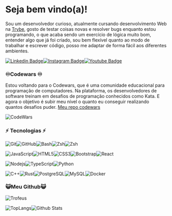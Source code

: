 # Seja bem vindo(a)!

Sou um desenvolvedor curioso, atualmente cursando desenvolvimento Web na [Trybe](https://www.betrybe.com/), gosto de testar coisas novas e resolver bugs enquanto estou programando, o que acaba sendo um exercício de lógica muito bom, entender algo que já foi criado, sou bem flexível quanto ao modo de trabalhar e escrever código, posso me adaptar de forma fácil aos diferentes ambientes.

[![Linkedin Badge](https://img.shields.io/badge/-algoritmocpp-blue?style=flat-square&logo=Linkedin&logoColor=white&link=https://www.linkedin.com/in/algoritmocpp/)](https://www.linkedin.com/in/algoritmocpp/)[![Instagram Badge](https://img.shields.io/badge/-algoritmocpp-purple?style=flat-square&logo=instagram&logoColor=white&link=https://instagram.com/algoritmocpp/)](https://instagram.com/algoritmocpp)[![Youtube Badge](https://img.shields.io/badge/-algoritmocpp-darkred?style=flat-square&logo=youtube&logoColor=white&link=https://www.youtube.com/@algoritmocpp)](https://www.youtube.com/@algoritmocpp)

### ♾️Codewars ♾️

Estou voltando para o Codewars, que é uma comunidade educacional para programação de computadores. Na plataforma, os desenvolvedores de software treinam em desafios de programação conhecidos como Kata. E agora o objetivo é subir meu nível o quanto eu conseguir realizando quantos desafios puder. [Meu repo codewars](https://github.com/algoritmocpp/codewars)

![CodeWars](https://www.codewars.com/users/algoritmocpp/badges/large)

### ⚡ Tecnologias ⚡

![Git](https://img.shields.io/badge/-Git-black?style=flat-square&logo=git)![GitHub](https://img.shields.io/badge/-GitHub-181717?style=flat-square&logo=github)![Bash](https://img.shields.io/badge/-$___Bash-181717?style=flat-square)![Zsh](https://img.shields.io/badge/->___Zsh-222222?style=flat-square&logo=)![Zsh](https://img.shields.io/badge/-Linux-222222?style=flat-square&logo=archlinux)

![JavaScript](https://img.shields.io/badge/-JavaScript-black?style=flat-square&logo=javascript)![HTML5](https://img.shields.io/badge/-HTML5-E34F26?style=flat-square&logo=html5&logoColor=white)![CSS3](https://img.shields.io/badge/-CSS3-1572B6?style=flat-square&logo=css3)![Bootstrap](https://img.shields.io/badge/-Bootstrap-563D7C?style=flat-square&logo=bootstrap)![React](https://img.shields.io/badge/-React-black?style=flat-square&logo=react)

![Nodejs](https://img.shields.io/badge/-Nodejs-black?style=flat-square&logo=Node.js)![TypeScript](https://img.shields.io/badge/-TypeScript-000000?style=flat-square&logo=typescript)![Python](https://img.shields.io/badge/-Python-black?style=flat-square&logo=Python)

![C++](https://img.shields.io/badge/-C++-55599C?style=flat-square&logo=cplusplus)![Rust](https://img.shields.io/badge/-Rust-964b00?style=flat-square&logo=rust)![PostgreSQL](https://img.shields.io/badge/-PostgreSQL-222222?style=flat-square&logo=postgresql)![MySQL](https://img.shields.io/badge/-MySQL-black?style=flat-square&logo=mysql)![Docker](https://img.shields.io/badge/-Docker-black?style=flat-square&logo=docker)

### 😺Meu Github😺
![Trofeus](https://github-profile-trophy.vercel.app/?username=algoritmocpp&theme=dracula&no-frame=true&row=1&&margin-w=20&no-bg=true)

![TopLangs](https://github-readme-stats.vercel.app/api/top-langs/?username=algoritmocpp&theme=dracula)![Github Stats](https://github-readme-stats.vercel.app/api?username=algoritmocpp&count_private=true&show_icons=true&include_all_commits&theme=dracula&custom_title=Status%20de%20colaboração%20no%20GitHub)
